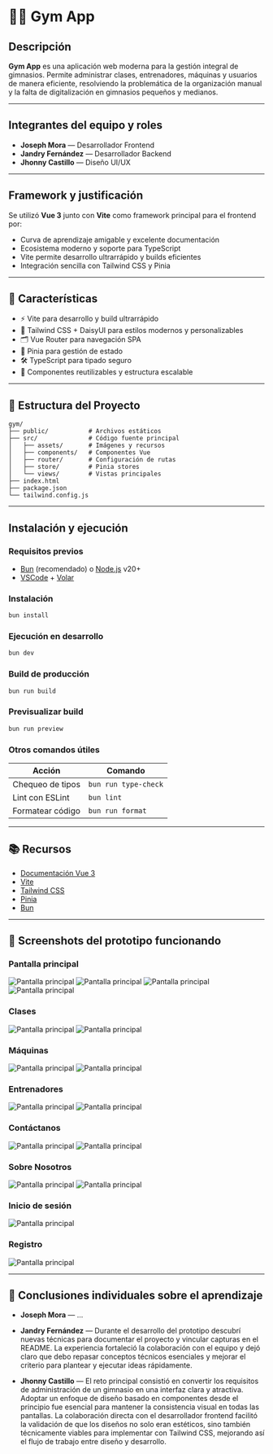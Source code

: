 # 🏋️‍♂️ Gym App

## Descripción

**Gym App** es una aplicación web moderna para la gestión integral de gimnasios. Permite administrar clases, entrenadores, máquinas y usuarios de manera eficiente, resolviendo la problemática de la organización manual y la falta de digitalización en gimnasios pequeños y medianos.

---

## Integrantes del equipo y roles

- **Joseph Mora** — Desarrollador Frontend
- **Jandry Fernández** — Desarrollador Backend
- **Jhonny Castillo** — Diseño UI/UX

---

## Framework y justificación

Se utilizó **Vue 3** junto con **Vite** como framework principal para el frontend por:

- Curva de aprendizaje amigable y excelente documentación
- Ecosistema moderno y soporte para TypeScript
- Vite permite desarrollo ultrarrápido y builds eficientes
- Integración sencilla con Tailwind CSS y Pinia

---

## 🚀 Características

- ⚡️ Vite para desarrollo y build ultrarrápido
- 🎨 Tailwind CSS + DaisyUI para estilos modernos y personalizables
- 🗂️ Vue Router para navegación SPA
- 🏪 Pinia para gestión de estado
- 🛠️ TypeScript para tipado seguro
- 🧩 Componentes reutilizables y estructura escalable

---

## 📝 Estructura del Proyecto

```
gym/
├── public/           # Archivos estáticos
├── src/              # Código fuente principal
│   ├── assets/       # Imágenes y recursos
│   ├── components/   # Componentes Vue
│   ├── router/       # Configuración de rutas
│   ├── store/        # Pinia stores
│   └── views/        # Vistas principales
├── index.html
├── package.json
└── tailwind.config.js
```

---

## Instalación y ejecución

### Requisitos previos

- [Bun](https://bun.sh/) (recomendado) o [Node.js](https://nodejs.org/) v20+
- [VSCode](https://code.visualstudio.com/) + [Volar](https://marketplace.visualstudio.com/items?itemName=Vue.volar)

### Instalación

```sh
bun install
```

### Ejecución en desarrollo

```sh
bun dev
```

### Build de producción

```sh
bun run build
```

### Previsualizar build

```sh
bun run preview
```

### Otros comandos útiles

| Acción           | Comando              |
| ---------------- | -------------------- |
| Chequeo de tipos | `bun run type-check` |
| Lint con ESLint  | `bun lint`           |
| Formatear código | `bun run format`     |

---

## 📚 Recursos

- [Documentación Vue 3](https://vuejs.org/)
- [Vite](https://vite.dev/)
- [Tailwind CSS](https://tailwindcss.com/)
- [Pinia](https://pinia.vuejs.org/)
- [Bun](https://bun.sh/)

---

## 📸 Screenshots del prototipo funcionando
<!-- Captura individual -->
### Pantalla principal
![Pantalla principal](public/img/screenshots/pantalla_principal/home_hero.png)
![Pantalla principal](public/img/screenshots/pantalla_principal/home_features.png)
![Pantalla principal](public/img/screenshots/pantalla_principal/home_plans.png)
![Pantalla principal](public/img/screenshots/pantalla_principal/footer.png)

### Clases
![Pantalla principal](public/img/screenshots/clases/classes.png)
![Pantalla principal](public/img/screenshots/clases/classes_card.png)

### Máquinas
![Pantalla principal](public/img/screenshots/maquinas/machines.png)
![Pantalla principal](public/img/screenshots/maquinas/machines_card.png)

### Entrenadores
![Pantalla principal](public/img/screenshots/entrenadores/coaches.png)
![Pantalla principal](public/img/screenshots/entrenadores/coaches_card.png)

### Contáctanos
![Pantalla principal](public/img/screenshots/contactanos/contact.png)
![Pantalla principal](public/img/screenshots/contactanos/contact_form.png)

### Sobre Nosotros
![Pantalla principal](public/img/screenshots/sobre_nosotros/about.png)
![Pantalla principal](public/img/screenshots/sobre_nosotros/about_info.png)

### Inicio de sesión
![Pantalla principal](public/img/screenshots/iniciar_sesion/login.png)

### Registro
![Pantalla principal](public/img/screenshots/registro/register.png)

---

## 📝 Conclusiones individuales sobre el aprendizaje

- **Joseph Mora** — ...

- **Jandry Fernández** — Durante el desarrollo del prototipo descubrí nuevas técnicas para documentar el proyecto y vincular capturas en el README. La experiencia fortaleció la colaboración con el equipo y dejó claro que debo repasar conceptos técnicos esenciales y mejorar el criterio para plantear y ejecutar ideas rápidamente.

- **Jhonny Castillo** — El reto principal consistió en convertir los requisitos de administración de un gimnasio en una interfaz clara y atractiva. Adoptar un enfoque de diseño basado en componentes desde el principio fue esencial para mantener la consistencia visual en todas las pantallas. La colaboración directa con el desarrollador frontend facilitó la validación de que los diseños no solo eran estéticos, sino también técnicamente viables para implementar con Tailwind CSS, mejorando así el flujo de trabajo entre diseño y desarrollo.
